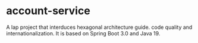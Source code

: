 # account-service
A lap project that interduces hexagonal architecture guide. code quality and internationalization. It is based on Spring Boot 3.0 and Java 19.
